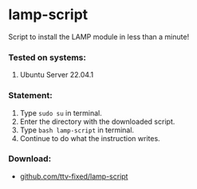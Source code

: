 # lamp-script
Script to install the LAMP module in less than a minute!

### Tested on systems:
1. Ubuntu Server 22.04.1

### Statement:
1. Type ``sudo su`` in terminal.
2. Enter the directory with the downloaded script.
3. Type ``bash lamp-script`` in terminal.
4. Continue to do what the instruction writes.

### Download:
- [github.com/ttv-fixed/lamp-script](https://github.com/ttv-fixed/lamp-script)
